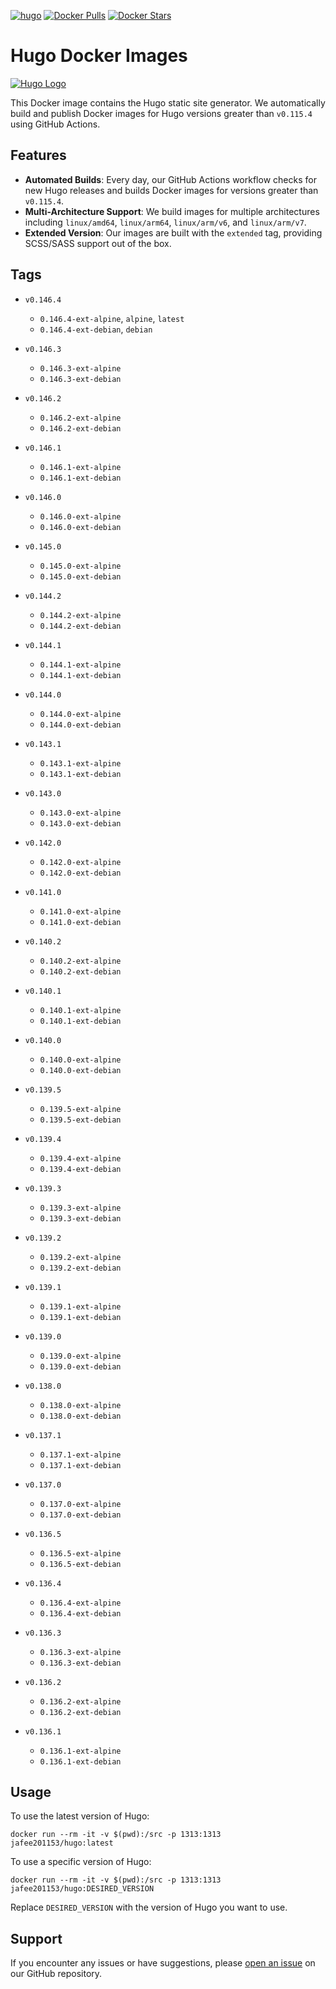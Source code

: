 [![hugo](https://github.com/leoli0605/docker-hugo/actions/workflows/publish.yml/badge.svg)](https://github.com/leoli0605/docker-hugo/actions/workflows/publish.yml)
[![Docker Pulls](https://img.shields.io/docker/pulls/jafee201153/hugo.svg)](https://hub.docker.com/r/jafee201153/hugo/)
[![Docker Stars](https://img.shields.io/docker/stars/jafee201153/hugo.svg)](https://hub.docker.com/r/jafee201153/hugo/)

# Hugo Docker Images

[![Hugo Logo](https://gohugo.io/images/hugo-logo-wide.svg)](https://github.com/gohugoio/hugo)

This Docker image contains the Hugo static site generator. We automatically build and publish Docker images for Hugo versions greater than `v0.115.4` using GitHub Actions.

## Features

-   **Automated Builds**: Every day, our GitHub Actions workflow checks for new Hugo releases and builds Docker images for versions greater than `v0.115.4`.
-   **Multi-Architecture Support**: We build images for multiple architectures including `linux/amd64`, `linux/arm64`, `linux/arm/v6`, and `linux/arm/v7`.
-   **Extended Version**: Our images are built with the `extended` tag, providing SCSS/SASS support out of the box.

## Tags

<!-- TAGS_START -->

-   `v0.146.4`
    -   `0.146.4-ext-alpine`, `alpine`, `latest`
    -   `0.146.4-ext-debian`, `debian`
    
-   `v0.146.3`
    -   `0.146.3-ext-alpine`
    -   `0.146.3-ext-debian`
    
-   `v0.146.2`
    -   `0.146.2-ext-alpine`
    -   `0.146.2-ext-debian`
    
-   `v0.146.1`
    -   `0.146.1-ext-alpine`
    -   `0.146.1-ext-debian`
    
-   `v0.146.0`
    -   `0.146.0-ext-alpine`
    -   `0.146.0-ext-debian`
    
-   `v0.145.0`
    -   `0.145.0-ext-alpine`
    -   `0.145.0-ext-debian`
    
-   `v0.144.2`
    -   `0.144.2-ext-alpine`
    -   `0.144.2-ext-debian`
    
-   `v0.144.1`
    -   `0.144.1-ext-alpine`
    -   `0.144.1-ext-debian`
    
-   `v0.144.0`
    -   `0.144.0-ext-alpine`
    -   `0.144.0-ext-debian`
    
-   `v0.143.1`
    -   `0.143.1-ext-alpine`
    -   `0.143.1-ext-debian`
    
-   `v0.143.0`
    -   `0.143.0-ext-alpine`
    -   `0.143.0-ext-debian`
    
-   `v0.142.0`
    -   `0.142.0-ext-alpine`
    -   `0.142.0-ext-debian`
    
-   `v0.141.0`
    -   `0.141.0-ext-alpine`
    -   `0.141.0-ext-debian`
    
-   `v0.140.2`
    -   `0.140.2-ext-alpine`
    -   `0.140.2-ext-debian`
    
-   `v0.140.1`
    -   `0.140.1-ext-alpine`
    -   `0.140.1-ext-debian`
    
-   `v0.140.0`
    -   `0.140.0-ext-alpine`
    -   `0.140.0-ext-debian`
    
-   `v0.139.5`
    -   `0.139.5-ext-alpine`
    -   `0.139.5-ext-debian`
    
-   `v0.139.4`
    -   `0.139.4-ext-alpine`
    -   `0.139.4-ext-debian`
    
-   `v0.139.3`
    -   `0.139.3-ext-alpine`
    -   `0.139.3-ext-debian`
    
-   `v0.139.2`
    -   `0.139.2-ext-alpine`
    -   `0.139.2-ext-debian`
    
-   `v0.139.1`
    -   `0.139.1-ext-alpine`
    -   `0.139.1-ext-debian`
    
-   `v0.139.0`
    -   `0.139.0-ext-alpine`
    -   `0.139.0-ext-debian`
    
-   `v0.138.0`
    -   `0.138.0-ext-alpine`
    -   `0.138.0-ext-debian`
    
-   `v0.137.1`
    -   `0.137.1-ext-alpine`
    -   `0.137.1-ext-debian`
    
-   `v0.137.0`
    -   `0.137.0-ext-alpine`
    -   `0.137.0-ext-debian`
    
-   `v0.136.5`
    -   `0.136.5-ext-alpine`
    -   `0.136.5-ext-debian`
    
-   `v0.136.4`
    -   `0.136.4-ext-alpine`
    -   `0.136.4-ext-debian`
    
-   `v0.136.3`
    -   `0.136.3-ext-alpine`
    -   `0.136.3-ext-debian`
    
-   `v0.136.2`
    -   `0.136.2-ext-alpine`
    -   `0.136.2-ext-debian`
    
-   `v0.136.1`
    -   `0.136.1-ext-alpine`
    -   `0.136.1-ext-debian`
    
<!-- TAGS_END -->

## Usage

To use the latest version of Hugo:

```
docker run --rm -it -v $(pwd):/src -p 1313:1313 jafee201153/hugo:latest
```

To use a specific version of Hugo:

```
docker run --rm -it -v $(pwd):/src -p 1313:1313 jafee201153/hugo:DESIRED_VERSION
```

Replace `DESIRED_VERSION` with the version of Hugo you want to use.

## Support

If you encounter any issues or have suggestions, please [open an issue](https://github.com/leoli0605/docker-hugo/issues) on our GitHub repository.
